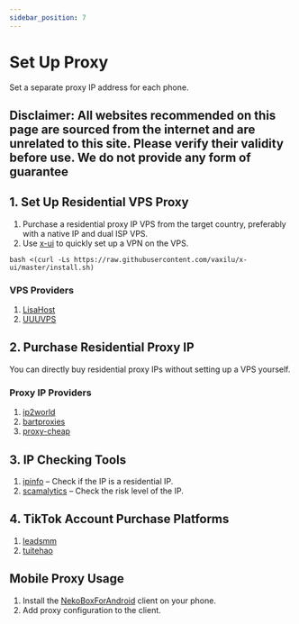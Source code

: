 ```yaml
---
sidebar_position: 7
---
```

# Set Up Proxy

Set a separate proxy IP address for each phone.

## Disclaimer: All websites recommended on this page are sourced from the internet and are unrelated to this site. Please verify their validity before use. We do not provide any form of guarantee

## 1. Set Up Residential VPS Proxy

1. Purchase a residential proxy IP VPS from the target country, preferably with a native IP and dual ISP VPS.
2. Use [x-ui](https://github.com/vaxilu/x-ui) to quickly set up a VPN on the VPS.

```shell
bash <(curl -Ls https://raw.githubusercontent.com/vaxilu/x-ui/master/install.sh)
```

### VPS Providers

1. [LisaHost](https://lisahost.com/aff.php?aff=1886)
2. [UUUVPS](https://uuuvps.com/aff.php?aff=189)

## 2. Purchase Residential Proxy IP

You can directly buy residential proxy IPs without setting up a VPS yourself.

### Proxy IP Providers

1. [ip2world](https://www.ip2world.com/?ref=42CEY5RUTT)
2. [bartproxies](https://bartproxies.com/login?referral=nai50tep)
3. [proxy-cheap](https://app.proxy-cheap.com/r/jY5Tfd)

## 3. IP Checking Tools

1. [ipinfo](https://ipinfo.io) – Check if the IP is a residential IP.
2. [scamalytics](https://scamalytics.com/ip) – Check the risk level of the IP.

## 4. TikTok Account Purchase Platforms

1. [leadsmm](https://leadsmm.com/ref/xgene)
2. [tuitehao](https://www.tuitehao.cc)

## Mobile Proxy Usage

1. Install the [NekoBoxForAndroid](https://github.com/MatsuriDayo/NekoBoxForAndroid) client on your phone.
2. Add proxy configuration to the client.
